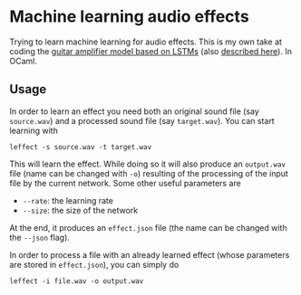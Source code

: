 # Machine learning audio effects

Trying to learn machine learning for audio effects. This is my own take at
coding the [guitar amplifier model based on
LSTMs](https://github.com/Alec-Wright/Automated-GuitarAmpModelling) (also
[described
here](https://towardsdatascience.com/neural-networks-for-real-time-audio-stateful-lstm-b534babeae5d)). In
OCaml.

## Usage

In order to learn an effect you need both an original sound file (say
`source.wav`) and a processed sound file (say `target.wav`). You can start
learning with

```shell
leffect -s source.wav -t target.wav
```

This will learn the effect. While doing so it will also produce an `output.wav`
file (name can be changed with `-o`) resulting of the processing of the input
file by the current network. Some other useful parameters are

- `--rate`: the learning rate
- `--size`: the size of the network

At the end, it produces an `effect.json` file (the name can be changed with the
`--json` flag).

In order to process a file with an already learned effect (whose parameters are
stored in `effect.json`), you can simply do

```shell
leffect -i file.wav -o output.wav
```
